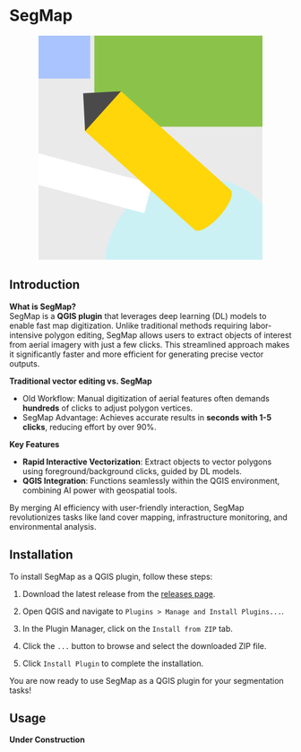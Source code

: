 # SegMap

<div align="center">
  <img src="icons/logo.svg" alt="SegMap Logo">
</div>

## Introduction

**What is SegMap?**  
SegMap is a **QGIS plugin** that leverages deep learning (DL) models to enable fast map digitization. Unlike traditional methods requiring labor-intensive polygon editing, SegMap allows users to extract objects of interest from aerial imagery with just a few clicks. This streamlined approach makes it significantly faster and more efficient for generating precise vector outputs.  

**Traditional vector editing vs. SegMap**  
- Old Workflow: Manual digitization of aerial features often demands **hundreds** of clicks to adjust polygon vertices.  
- SegMap Advantage: Achieves accurate results in **seconds with 1-5 clicks**, reducing effort by over 90%.  

**Key Features**  
- **Rapid Interactive Vectorization**: Extract objects to vector polygons using foreground/background clicks, guided by DL models.  
- **QGIS Integration**: Functions seamlessly within the QGIS environment, combining AI power with geospatial tools.  

By merging AI efficiency with user-friendly interaction, SegMap revolutionizes tasks like land cover mapping, infrastructure monitoring, and environmental analysis.

## Installation
To install SegMap as a QGIS plugin, follow these steps:

1. Download the latest release from the [releases page](https://github.com/your-repo/segmap/releases).

2. Open QGIS and navigate to `Plugins > Manage and Install Plugins...`.

3. In the Plugin Manager, click on the `Install from ZIP` tab.

4. Click the `...` button to browse and select the downloaded ZIP file.

5. Click `Install Plugin` to complete the installation.

You are now ready to use SegMap as a QGIS plugin for your segmentation tasks!

## Usage

**Under Construction**

